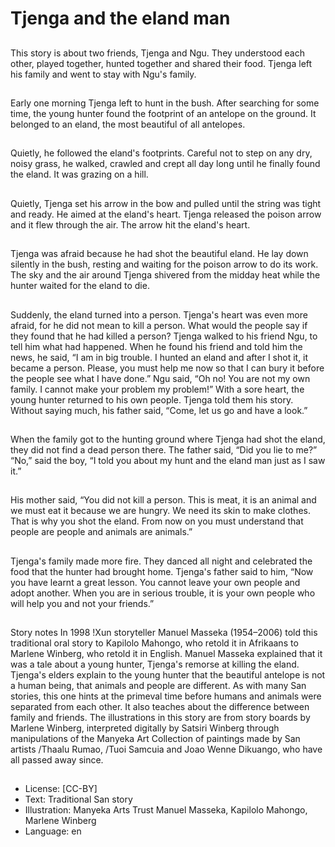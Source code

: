 # Tjenga and the eland man

##
This story is about two friends,
Tjenga and Ngu. They understood
each other, played together, hunted
together and shared their food.
Tjenga left his family and went to
stay with Ngu's family.

##
Early one morning Tjenga left to
hunt in the bush. After searching for
some time, the young hunter found
the footprint of an antelope on the
ground. It belonged to an eland, the
most beautiful of all antelopes.

##
Quietly, he followed the eland's footprints. Careful not to step on
any dry, noisy grass, he walked, crawled and crept all day long
until he finally found the eland. It was grazing on a hill.

##
Quietly, Tjenga set his arrow in the
bow and pulled until the string was
tight and ready. He aimed at the
eland's heart.
Tjenga released the poison arrow
and it flew through the air. The
arrow hit the eland's heart.

##
Tjenga was afraid because he had
shot the beautiful eland. He lay
down silently in the bush, resting
and waiting for the poison arrow to
do its work. The sky and the air
around Tjenga shivered from the
midday heat while the hunter
waited for the eland to die.

##
Suddenly, the eland turned into a person. Tjenga's heart was even
more afraid, for he did not mean to kill a person. What would the
people say if they found that he had killed a person?
Tjenga walked to his friend Ngu, to tell him what had happened.
When he found his friend and told him the news, he said, “I am in
big trouble. I hunted an eland and after I shot it, it became a
person. Please, you must help me now so that I can bury it before
the people see what I have done.”
Ngu said, “Oh no! You are not my own family. I cannot make your
problem my problem!”
With a sore heart, the young hunter returned to his own people.
Tjenga told them his story. Without saying much, his father said,
“Come, let us go and have a look.”

##
When the family got to the hunting
ground where Tjenga had shot the
eland, they did not find a dead
person there. The father said, “Did
you lie to me?”
“No,” said the boy, “I told you about
my hunt and the eland man just as I
saw it.”

##
His mother said, “You did not kill a person. This is meat, it is an
animal and we must eat it because we are hungry. We need its
skin to make clothes. That is why you shot the eland. From now on
you must understand that people are people and animals are
animals.”

##
Tjenga's family made more fire.
They danced all night and
celebrated the food that the hunter
had brought home.
Tjenga's father said to him, “Now
you have learnt a great lesson. You
cannot leave your own people and
adopt another. When you are in
serious trouble, it is your own
people who will help you and not
your friends.”

##
Story notes
In 1998 !Xun storyteller Manuel Masseka (1954–2006) told this
traditional oral story to Kapilolo Mahongo, who retold it in
Afrikaans to Marlene Winberg, who retold it in English. Manuel
Masseka explained that it was a tale about a young hunter,
Tjenga's remorse at killing the eland. Tjenga's elders explain to
the young hunter that the beautiful antelope is not a human being,
that animals and people are different. As with many San stories,
this one hints at the primeval time before humans and animals
were separated from each other. It also teaches about the
difference between family and friends.
The illustrations in this story are from story boards by Marlene
Winberg, interpreted digitally by Satsiri Winberg through
manipulations of the Manyeka Art Collection of paintings made by
San artists /Thaalu Rumao, /Tuoi Samcuia and Joao Wenne
Dikuango, who have all passed away since.

##
* License: [CC-BY]
* Text: Traditional San story
* Illustration: Manyeka Arts Trust Manuel Masseka, Kapilolo Mahongo, Marlene Winberg
* Language: en
